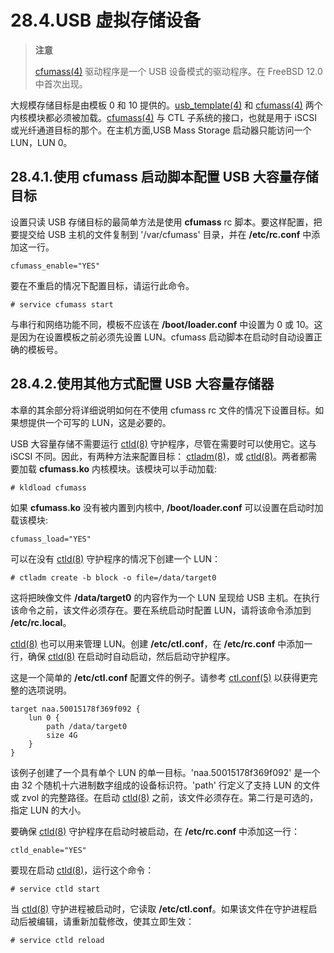 # 28.4.USB 虚拟存储设备

> **注意**
>
> [cfumass(4)](https://www.freebsd.org/cgi/man.cgi?query=cfumass&sektion=4&format=html) 驱动程序是一个 USB 设备模式的驱动程序。在 FreeBSD 12.0 中首次出现。

大规模存储目标是由模板 0 和 10 提供的。[usb_template(4)](https://www.freebsd.org/cgi/man.cgi?query=usb_template&sektion=4&format=html) 和 [cfumass(4)](https://www.freebsd.org/cgi/man.cgi?query=cfumass&sektion=4&format=html) 两个内核模块都必须被加载。[cfumass(4)](https://www.freebsd.org/cgi/man.cgi?query=cfumass&sektion=4&format=html) 与 CTL 子系统的接口，也就是用于 iSCSI 或光纤通道目标的那个。在主机方面,USB Mass Storage 启动器只能访问一个 LUN，LUN 0。

## 28.4.1.使用 cfumass 启动脚本配置 USB 大容量存储目标

设置只读 USB 存储目标的最简单方法是使用 **cfumass** rc 脚本。要这样配置，把要提交给 USB 主机的文件复制到 '/var/cfumass' 目录，并在 **/etc/rc.conf** 中添加这一行。

```shell-session
cfumass_enable="YES"
```

要在不重启的情况下配置目标，请运行此命令。

```shell-session
# service cfumass start
```

与串行和网络功能不同，模板不应该在 **/boot/loader.conf** 中设置为 0 或 10。这是因为在设置模板之前必须先设置 LUN。cfumass 启动脚本在启动时自动设置正确的模板号。

## 28.4.2.使用其他方式配置 USB 大容量存储器

本章的其余部分将详细说明如何在不使用 cfumass rc 文件的情况下设置目标。如果想提供一个可写的 LUN，这是必要的。

USB 大容量存储不需要运行 [ctld(8)](https://www.freebsd.org/cgi/man.cgi?query=ctld&sektion=8&format=html) 守护程序，尽管在需要时可以使用它。这与 iSCSI 不同。因此，有两种方法来配置目标： [ctladm(8)](https://www.freebsd.org/cgi/man.cgi?query=ctladm&sektion=8&format=html)，或 [ctld(8)](https://www.freebsd.org/cgi/man.cgi?query=ctld&sektion=8&format=html)。两者都需要加载 **cfumass.ko** 内核模块。该模块可以手动加载:

```shell-session
# kldload cfumass
```

如果 **cfumass.ko** 没有被内置到内核中, **/boot/loader.conf** 可以设置在启动时加载该模块:

```shell-session
cfumass_load="YES"
```

可以在没有 [ctld(8)](https://www.freebsd.org/cgi/man.cgi?query=ctld&sektion=8&format=html) 守护程序的情况下创建一个 LUN：

```shell-session
# ctladm create -b block -o file=/data/target0
```

这将把映像文件 **/data/target0** 的内容作为一个 LUN 呈现给 USB 主机。在执行该命令之前，该文件必须存在。要在系统启动时配置 LUN，请将该命令添加到 **/etc/rc.local**。

[ctld(8)](https://www.freebsd.org/cgi/man.cgi?query=ctld&sektion=8&format=html) 也可以用来管理 LUN。创建 **/etc/ctl.conf**，在 **/etc/rc.conf** 中添加一行，确保 [ctld(8)](https://www.freebsd.org/cgi/man.cgi?query=ctld&sektion=8&format=html) 在启动时自动启动，然后启动守护程序。

这是一个简单的 **/etc/ctl.conf** 配置文件的例子。请参考 [ctl.conf(5)](https://www.freebsd.org/cgi/man.cgi?query=ctl.conf&sektion=5&format=html) 以获得更完整的选项说明。

```shell-session
target naa.50015178f369f092 {
	lun 0 {
		path /data/target0
		size 4G
	}
}
```

该例子创建了一个具有单个 LUN 的单一目标。'naa.50015178f369f092' 是一个由 32 个随机十六进制数字组成的设备标识符。'path' 行定义了支持 LUN 的文件或 zvol 的完整路径。在启动 [ctld(8)](https://www.freebsd.org/cgi/man.cgi?query=ctld&sektion=8&format=html) 之前，该文件必须存在。第二行是可选的，指定 LUN 的大小。

要确保 [ctld(8)](https://www.freebsd.org/cgi/man.cgi?query=ctld&sektion=8&format=html) 守护程序在启动时被启动，在 **/etc/rc.conf** 中添加这一行：

```shell-session
ctld_enable="YES"
```

要现在启动 [ctld(8)](https://www.freebsd.org/cgi/man.cgi?query=ctld&sektion=8&format=html)，运行这个命令：

```shell-session
# service ctld start
```

当 [ctld(8)](https://www.freebsd.org/cgi/man.cgi?query=ctld&sektion=8&format=html) 守护进程被启动时，它读取 **/etc/ctl.conf**。如果该文件在守护进程启动后被编辑，请重新加载修改，使其立即生效：

```shell-session
# service ctld reload
```
